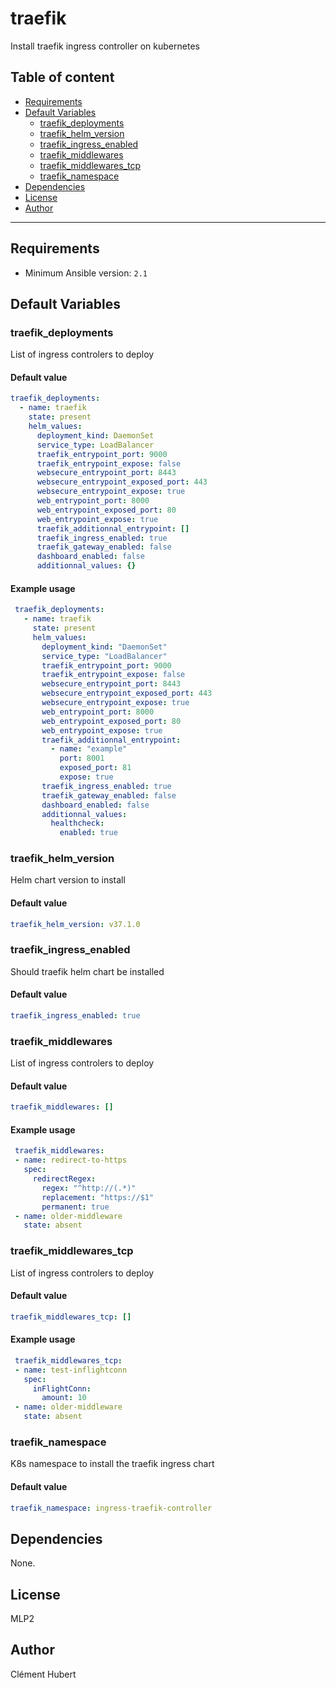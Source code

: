 # traefik

Install traefik ingress controller on kubernetes

## Table of content

- [Requirements](#requirements)
- [Default Variables](#default-variables)
  - [traefik_deployments](#traefik_deployments)
  - [traefik_helm_version](#traefik_helm_version)
  - [traefik_ingress_enabled](#traefik_ingress_enabled)
  - [traefik_middlewares](#traefik_middlewares)
  - [traefik_middlewares_tcp](#traefik_middlewares_tcp)
  - [traefik_namespace](#traefik_namespace)
- [Dependencies](#dependencies)
- [License](#license)
- [Author](#author)

---

## Requirements

- Minimum Ansible version: `2.1`


## Default Variables

### traefik_deployments

List of ingress controlers to deploy

#### Default value

```YAML
traefik_deployments:
  - name: traefik
    state: present
    helm_values:
      deployment_kind: DaemonSet
      service_type: LoadBalancer
      traefik_entrypoint_port: 9000
      traefik_entrypoint_expose: false
      websecure_entrypoint_port: 8443
      websecure_entrypoint_exposed_port: 443
      websecure_entrypoint_expose: true
      web_entrypoint_port: 8000
      web_entrypoint_exposed_port: 80
      web_entrypoint_expose: true
      traefik_additionnal_entrypoint: []
      traefik_ingress_enabled: true
      traefik_gateway_enabled: false
      dashboard_enabled: false
      additionnal_values: {}
```

#### Example usage

```YAML
 traefik_deployments:
   - name: traefik
     state: present
     helm_values:
       deployment_kind: "DaemonSet"
       service_type: "LoadBalancer"
       traefik_entrypoint_port: 9000
       traefik_entrypoint_expose: false
       websecure_entrypoint_port: 8443
       websecure_entrypoint_exposed_port: 443
       websecure_entrypoint_expose: true
       web_entrypoint_port: 8000
       web_entrypoint_exposed_port: 80
       web_entrypoint_expose: true
       traefik_additionnal_entrypoint:
         - name: "example"
           port: 8001
           exposed_port: 81
           expose: true
       traefik_ingress_enabled: true
       traefik_gateway_enabled: false
       dashboard_enabled: false
       additionnal_values:
         healthcheck:
           enabled: true
```

### traefik_helm_version

Helm chart version to install

#### Default value

```YAML
traefik_helm_version: v37.1.0
```

### traefik_ingress_enabled

Should traefik helm chart be installed

#### Default value

```YAML
traefik_ingress_enabled: true
```

### traefik_middlewares

List of ingress controlers to deploy

#### Default value

```YAML
traefik_middlewares: []
```

#### Example usage

```YAML
 traefik_middlewares:
 - name: redirect-to-https
   spec:
     redirectRegex:
       regex: "^http://(.*)"
       replacement: "https://$1"
       permanent: true
 - name: older-middleware
   state: absent
```

### traefik_middlewares_tcp

List of ingress controlers to deploy

#### Default value

```YAML
traefik_middlewares_tcp: []
```

#### Example usage

```YAML
 traefik_middlewares_tcp:
 - name: test-inflightconn
   spec:
     inFlightConn:
       amount: 10
 - name: older-middleware
   state: absent
```

### traefik_namespace

K8s namespace to install the traefik ingress chart

#### Default value

```YAML
traefik_namespace: ingress-traefik-controller
```



## Dependencies

None.

## License

MLP2

## Author

Clément Hubert
